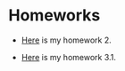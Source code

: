 
# Homeworks

* [Here](HW2/index.html) is my homework 2.

* [Here](HW3/HW3_BurcakKalmuk.html) is my homework 3.1.

